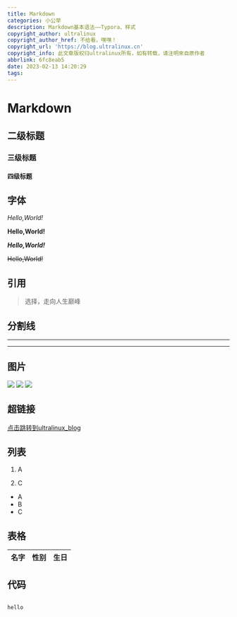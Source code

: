 ```yaml
---
title: Markdown
categories: 小公举
description: Markdown基本语法——Typora、样式
copyright_author: ultralinux
copyright_author_href: 不给看，嘿嘿！
copyright_url: 'https://blog.ultralinux.cn'
copyright_info: 此文章版权归ultralinux所有，如有转载，请注明來自原作者
abbrlink: 6fc8eab5
date: 2023-02-13 14:20:29
tags:
---
```




# Markdown



## 二级标题

### 三级标题

#### 四级标题

 



## 字体

*Hello,World!*

**Hello,World!**

***Hello,World!***

~~Hello,World!~~





## 引用

> 选择，走向人生巅峰

## 分割线

___

***

## 图片

![](https://img.ultralinux.cn/img/202302122213625.jpg?imageslim)
![](https://img.ultralinux.cn/img/202302122213626.png?imageslim)
![](https://img.ultralinux.cn/img/202302122213628.gif?imageslim)

## 超链接

[点击跳转到ultralinux_blog](https://blog.ultralinux.cn)

## 列表

1. A

	

2. C



- A
- B
- C

## 表格

| 名字 | 性别 | 生日 |
| ---- | ---- | ---- |

## 代码

```rust

```

`hello`

    
    

